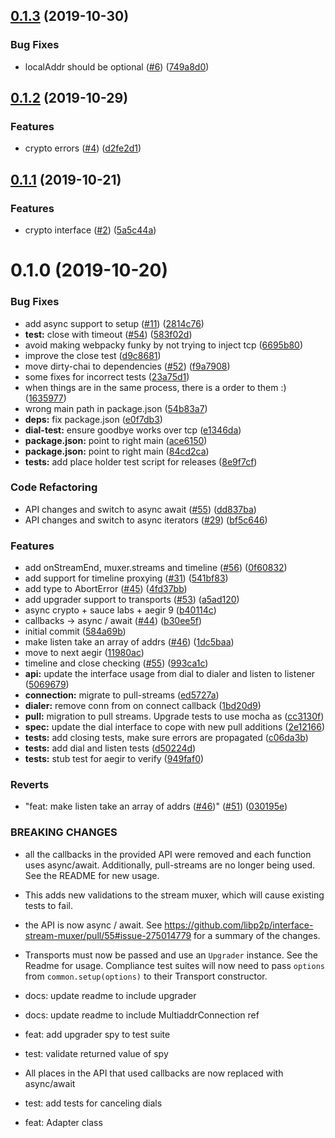 <a name="0.1.3"></a>
## [0.1.3](https://github.com/libp2p/js-interfaces/compare/v0.1.2...v0.1.3) (2019-10-30)


### Bug Fixes

* localAddr should be optional ([#6](https://github.com/libp2p/js-interfaces/issues/6)) ([749a8d0](https://github.com/libp2p/js-interfaces/commit/749a8d0))



<a name="0.1.2"></a>
## [0.1.2](https://github.com/libp2p/js-interfaces/compare/v0.1.1...v0.1.2) (2019-10-29)


### Features

* crypto errors ([#4](https://github.com/libp2p/js-interfaces/issues/4)) ([d2fe2d1](https://github.com/libp2p/js-interfaces/commit/d2fe2d1))



<a name="0.1.1"></a>
## [0.1.1](https://github.com/libp2p/js-interfaces/compare/v0.1.0...v0.1.1) (2019-10-21)


### Features

* crypto interface ([#2](https://github.com/libp2p/js-interfaces/issues/2)) ([5a5c44a](https://github.com/libp2p/js-interfaces/commit/5a5c44a))



<a name="0.1.0"></a>
# 0.1.0 (2019-10-20)


### Bug Fixes

* add async support to setup ([#11](https://github.com/libp2p/js-interfaces/issues/11)) ([2814c76](https://github.com/libp2p/js-interfaces/commit/2814c76))
* **test:** close with timeout ([#54](https://github.com/libp2p/js-interfaces/issues/54)) ([583f02d](https://github.com/libp2p/js-interfaces/commit/583f02d))
* avoid making webpacky funky by not trying to inject tcp ([6695b80](https://github.com/libp2p/js-interfaces/commit/6695b80))
* improve the close test ([d9c8681](https://github.com/libp2p/js-interfaces/commit/d9c8681))
* move dirty-chai to dependencies ([#52](https://github.com/libp2p/js-interfaces/issues/52)) ([f9a7908](https://github.com/libp2p/js-interfaces/commit/f9a7908))
* some fixes for incorrect tests ([23a75d1](https://github.com/libp2p/js-interfaces/commit/23a75d1))
* when things are in the same process, there is a order to them :) ([1635977](https://github.com/libp2p/js-interfaces/commit/1635977))
* wrong main path in package.json ([54b83a7](https://github.com/libp2p/js-interfaces/commit/54b83a7))
* **deps:** fix package.json ([e0f7db3](https://github.com/libp2p/js-interfaces/commit/e0f7db3))
* **dial-test:** ensure goodbye works over tcp ([e1346da](https://github.com/libp2p/js-interfaces/commit/e1346da))
* **package.json:** point to right main ([ace6150](https://github.com/libp2p/js-interfaces/commit/ace6150))
* **package.json:** point to right main ([84cd2ca](https://github.com/libp2p/js-interfaces/commit/84cd2ca))
* **tests:** add place holder test script for releases ([8e9f7cf](https://github.com/libp2p/js-interfaces/commit/8e9f7cf))


### Code Refactoring

* API changes and switch to async await ([#55](https://github.com/libp2p/js-interfaces/issues/55)) ([dd837ba](https://github.com/libp2p/js-interfaces/commit/dd837ba))
* API changes and switch to async iterators ([#29](https://github.com/libp2p/js-interfaces/issues/29)) ([bf5c646](https://github.com/libp2p/js-interfaces/commit/bf5c646))


### Features

* add onStreamEnd, muxer.streams and timeline ([#56](https://github.com/libp2p/js-interfaces/issues/56)) ([0f60832](https://github.com/libp2p/js-interfaces/commit/0f60832))
* add support for timeline proxying ([#31](https://github.com/libp2p/js-interfaces/issues/31)) ([541bf83](https://github.com/libp2p/js-interfaces/commit/541bf83))
* add type to AbortError ([#45](https://github.com/libp2p/js-interfaces/issues/45)) ([4fd37bb](https://github.com/libp2p/js-interfaces/commit/4fd37bb))
* add upgrader support to transports ([#53](https://github.com/libp2p/js-interfaces/issues/53)) ([a5ad120](https://github.com/libp2p/js-interfaces/commit/a5ad120))
* async crypto + sauce labs + aegir 9 ([b40114c](https://github.com/libp2p/js-interfaces/commit/b40114c))
* callbacks -> async / await ([#44](https://github.com/libp2p/js-interfaces/issues/44)) ([b30ee5f](https://github.com/libp2p/js-interfaces/commit/b30ee5f))
* initial commit ([584a69b](https://github.com/libp2p/js-interfaces/commit/584a69b))
* make listen take an array of addrs ([#46](https://github.com/libp2p/js-interfaces/issues/46)) ([1dc5baa](https://github.com/libp2p/js-interfaces/commit/1dc5baa))
* move to next aegir ([11980ac](https://github.com/libp2p/js-interfaces/commit/11980ac))
* timeline and close checking ([#55](https://github.com/libp2p/js-interfaces/issues/55)) ([993ca1c](https://github.com/libp2p/js-interfaces/commit/993ca1c))
* **api:** update the interface usage from dial to dialer and listen to listener ([5069679](https://github.com/libp2p/js-interfaces/commit/5069679))
* **connection:** migrate to pull-streams ([ed5727a](https://github.com/libp2p/js-interfaces/commit/ed5727a))
* **dialer:** remove conn from on connect callback ([1bd20d9](https://github.com/libp2p/js-interfaces/commit/1bd20d9))
* **pull:** migration to pull streams. Upgrade tests to use mocha as ([cc3130f](https://github.com/libp2p/js-interfaces/commit/cc3130f))
* **spec:** update the dial interface to cope with new pull additions ([2e12166](https://github.com/libp2p/js-interfaces/commit/2e12166))
* **tests:** add closing tests, make sure errors are propagated ([c06da3b](https://github.com/libp2p/js-interfaces/commit/c06da3b))
* **tests:** add dial and listen tests ([d50224d](https://github.com/libp2p/js-interfaces/commit/d50224d))
* **tests:** stub test for aegir to verify ([949faf0](https://github.com/libp2p/js-interfaces/commit/949faf0))


### Reverts

* "feat: make listen take an array of addrs ([#46](https://github.com/libp2p/js-interfaces/issues/46))" ([#51](https://github.com/libp2p/js-interfaces/issues/51)) ([030195e](https://github.com/libp2p/js-interfaces/commit/030195e))


### BREAKING CHANGES

* all the callbacks in the provided API were removed and each function uses async/await. Additionally, pull-streams are no longer being used. See the README for new usage.
* This adds new validations to the stream muxer, which will cause existing tests to fail.
* the API is now async / await. See https://github.com/libp2p/interface-stream-muxer/pull/55#issue-275014779 for a summary of the changes.
* Transports must now be passed and use an `Upgrader` instance. See the Readme for usage. Compliance test suites will now need to pass `options` from `common.setup(options)` to their Transport constructor.

* docs: update readme to include upgrader

* docs: update readme to include MultiaddrConnection ref

* feat: add upgrader spy to test suite

* test: validate returned value of spy
* All places in the API that used callbacks are now replaced with async/await

* test: add tests for canceling dials

* feat: Adapter class



